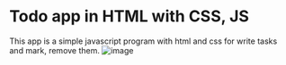 # Todo app in HTML with CSS, JS
This app is a simple javascript program with html and css for write tasks and mark, remove them.
![image](https://user-images.githubusercontent.com/71666246/114023480-3606ac00-9873-11eb-9838-adb9fdc242c4.png)
